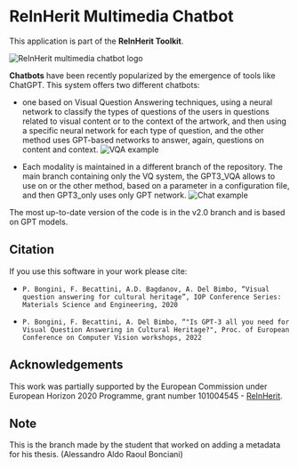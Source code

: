 # ReInHerit Multimedia Chatbot

This application is part of the **ReInHerit Toolkit**.

![ReInHerit multimedia chatbot logo](images/Multimedia-chatbot_logo.jpg "ReInHerit Face-fit logo")

**Chatbots** have been recently popularized by the emergence of tools like ChatGPT.
This system offers two different chatbots: 

- one based on Visual Question Answering techniques, using a neural network to classify the types of questions of the users in questions related to visual content or to the context of the artwork, and then using a specific neural network for each type of question, and the other method uses GPT-based networks to answer, again, questions on content and context.
![VQA example](images/vqa.jpg "VQA example")

- Each modality is maintained in a different branch of the repository. The main branch containing only the VQ system, the GPT3_VQA allows to use on or the other method, based on a parameter in a configuration file, and then GPT3_only uses only GPT network.
![Chat example](images/chat-example.png "Chat example")

The most up-to-date version of the code is in the v2.0 branch and is based on GPT models.

## Citation

If you use this software in your work please cite:

- ```P. Bongini, F. Becattini, A.D. Bagdanov, A. Del Bimbo, “Visual question answering for cultural heritage”, IOP Conference Series: Materials Science and Engineering, 2020```

- ```P. Bongini, F. Becattini, A. Del Bimbo, “"Is GPT-3 all you need for Visual Question Answering in Cultural Heritage?", Proc. of European Conference on Computer Vision workshops, 2022```



## Acknowledgements
This work was partially supported by the European Commission under European Horizon 2020 Programme, grant number 101004545 - [ReInHerit](https://www.reinherit.eu).

## Note
This is the branch made by the student that worked on adding a metadata for his thesis. (Alessandro Aldo Raoul Bonciani)
